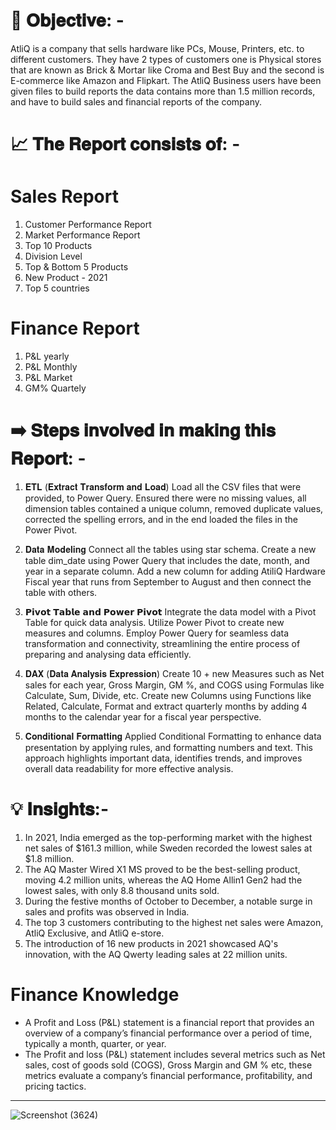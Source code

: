 

 
# 🎯 𝐎𝐛𝐣𝐞𝐜𝐭𝐢𝐯𝐞: -
AtliQ is a company that sells hardware like PCs, Mouse, Printers, etc. to different customers. They have 2 types of customers one is Physical stores that are known as Brick & Mortar like Croma and Best Buy and the second is E-commerce like Amazon and Flipkart. 
The AtliQ Business users have been given files to build reports the data contains more than 1.5 million records, and have to build sales and financial reports of the company.



# 📈 𝐓𝐡𝐞 𝐑𝐞𝐩𝐨𝐫𝐭 𝐜𝐨𝐧𝐬𝐢𝐬𝐭𝐬 𝐨𝐟: -

# Sales Report
1. Customer Performance Report 
2. Market  Performance Report 
3. Top 10 Products 
4. Division Level
5. Top & Bottom 5 Products  
6. New Product - 2021   
7. Top 5 countries    

# Finance Report
1. P&L yearly  
2. P&L Monthly   
3. P&L Market 
4. GM% Quartely

 
# ➡️ 𝐒𝐭𝐞𝐩𝐬 𝐢𝐧𝐯𝐨𝐥𝐯𝐞𝐝 𝐢𝐧 𝐦𝐚𝐤𝐢𝐧𝐠 𝐭𝐡𝐢𝐬 𝐑𝐞𝐩𝐨𝐫𝐭: -

1. 𝐄𝐓𝐋 (𝐄𝐱𝐭𝐫𝐚𝐜𝐭 𝐓𝐫𝐚𝐧𝐬𝐟𝐨𝐫𝐦 𝐚𝐧𝐝 𝐋𝐨𝐚𝐝)
Load all the CSV files that were provided, to Power Query. Ensured there were no missing values, all dimension tables contained a unique column, removed duplicate values, corrected the spelling errors, and in the end loaded the files in the Power Pivot.
 
 
2. 𝐃𝐚𝐭𝐚 𝐌𝐨𝐝𝐞𝐥𝐢𝐧𝐠
Connect all the tables using star schema. Create a new table dim_date using Power Query that includes the date, month, and year in a separate column. Add a new column for adding AtiliQ Hardware Fiscal year that runs from September to August and then connect the table with others.
 
3. 𝗣𝗶𝘃𝗼𝘁 𝗧𝗮𝗯𝗹𝗲 𝗮𝗻𝗱 𝗣𝗼𝘄𝗲𝗿 𝗣𝗶𝘃𝗼𝘁
Integrate the data model with a Pivot Table for quick data analysis. Utilize Power Pivot to create new measures and columns. Employ Power Query for seamless data transformation and connectivity, streamlining the entire process of preparing and analysing data efficiently.
 
 
4. 𝐃𝐀𝐗 (𝐃𝐚𝐭𝐚 𝐀𝐧𝐚𝐥𝐲𝐬𝐢𝐬 𝐄𝐱𝐩𝐫𝐞𝐬𝐬𝐢𝐨𝐧)
Create 10 + new Measures such as Net sales for each year, Gross Margin, GM %, and COGS using Formulas like Calculate, Sum, Divide, etc. Create new Columns using Functions like Related, Calculate, Format and extract quarterly months by adding 4 months to the calendar year for a fiscal year perspective.
 
 
5. 𝐂𝐨𝐧𝐝𝐢𝐭𝐢𝐨𝐧𝐚𝐥 𝐅𝐨𝐫𝐦𝐚𝐭𝐭𝐢𝐧𝐠
Applied Conditional Formatting to enhance data presentation by applying rules, and formatting numbers and text. This approach highlights important data, identifies trends, and improves overall data readability for more effective analysis.



 
# 💡 𝐈𝐧𝐬𝐢𝐠𝐡𝐭𝐬:-
1. In 2021, India emerged as the top-performing market with the highest net sales of $161.3 million, while Sweden recorded the lowest sales at $1.8 million.
2. The AQ Master Wired X1 MS proved to be the best-selling product, moving 4.2 million units, whereas the AQ Home Allin1 Gen2 had the lowest sales, with only 8.8 thousand units sold.
3. During the festive months of October to December, a notable surge in sales and profits was observed in India.
4. The top 3 customers contributing to the highest net sales were Amazon, AtliQ Exclusive, and AtliQ e-store.
5. The introduction of 16 new products in 2021 showcased AQ's innovation, with the AQ Qwerty leading sales at 22 million units.



# Finance Knowledge
- A Profit and Loss (P&L) statement is a financial report that provides an overview of a company’s financial performance over a period of time, typically a month, quarter, or year.
- The Profit and loss (P&L) statement includes several metrics such as Net sales, cost of goods sold (COGS), Gross Margin and GM % etc, these metrics evaluate a company’s financial performance, profitability, and pricing tactics.

-----------------------------

![Screenshot (3624)](https://github.com/Inderpanda/Excel_Project_1---Sales_and_Finance_Report/assets/138003751/489f15cc-5b4b-4d9e-9e4b-796662cae390)





 
